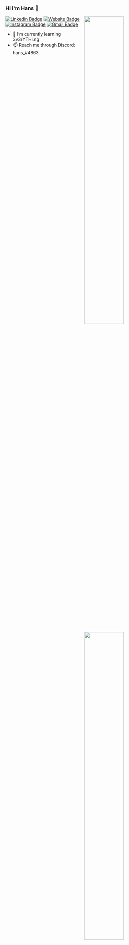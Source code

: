 ### Hi I'm Hans 👋
<img width="50%" align="right" src="https://github-readme-stats.vercel.app/api?username=xhanwt&count_private=true&show_icons=true&theme=dark&hide_border=true&include_all_commits=true">
<img width="50%" height="1px" align="right" src="https://i.imgur.com/DkKayja.png">
<img width="50%" align="right" src="https://github-readme-stats.vercel.app/api/top-langs/?username=xhanwt&theme=dark&hide_border=true&layout=compact">

[![Linkedin Badge](https://img.shields.io/badge/-hanwt-blue?style=flat&logo=Linkedin&logoColor=white&link=https://www.linkedin.com/in/hanwt/)](https://www.linkedin.com/in/hanwt/)
[![Website Badge](https://img.shields.io/badge/-hanwt.dev-47CCCC?style=flat&logo=Google-Chrome&logoColor=white&link=https://hanwt.dev)](https://hanwt.dev)
[![Instagram Badge](https://img.shields.io/badge/-@hwt.hans_-purple?style=flat&logo=instagram&logoColor=white&link=https://instagram.com/hwt.hans/)](https://instagram.com/hwt.hans)
[![Gmail Badge](https://img.shields.io/badge/-hello@hanwt.dev-c14438?style=flat&logo=Gmail&logoColor=white&link=mailto:hello@hanwt.dev)](mailto:hello@hanwt.dev)


- 🌱 I’m currently learning 3v3rYTHi.ng
- 📫 Reach me through Discord: hans_#4863
